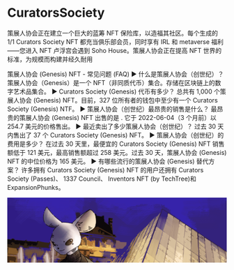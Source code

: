 # CuratorsSociety

策展人协会正在建立一个巨大的蓝筹 NFT 保险库，以造福其社区。每个生成的 1/1 Curators Society NFT 都充当俱乐部会员，同时享有 IRL 和 metaverse 福利——您进入 NFT 卢浮宫会遇到 Soho House。策展人协会正在提高 NFT 世界的标准，为规模而构建并经久耐用

策展人协会 (Genesis) NFT - 常见问题 (FAQ)
▶ 什么是策展人协会（创世纪）？
策展人协会（Genesis）是一个 NFT（非同质代币）集合。存储在区块链上的数字艺术品集合。
▶ Curators Society (Genesis) 代币有多少？
总共有 1,000 个策展人协会 (Genesis) NFT。目前，327 位所有者的钱包中至少有一个 Curators Society (Genesis) NTF。
▶ 策展人协会（创世纪）最昂贵的销售是什么？
最昂贵的策展人协会 (Genesis) NFT 出售的是 . 它于 2022-06-04（3 个月前）以 254.7 美元的价格售出。
▶ 最近卖出了多少策展人协会（创世纪）？
过去 30 天内售出了 37 个 Curators Society (Genesis) NFT。
▶ 策展人协会（创世纪）的费用是多少？
在过去 30 天里，最便宜的 Curators Society (Genesis) NFT 销售额低于 121 美元，最高销售额超过 258 美元。过去 30 天，策展人协会 (Genesis) NFT 的中位价格为 165 美元。
▶ 有哪些流行的策展人协会 (Genesis) 替代方案？
许多拥有 Curators Society (Genesis) NFT 的用户还拥有 Curators Society (Passes)、 1337 Council、 Inventors NFT (by TechTree)和 ExpansionPhunks。

![nft](unnamed.png)
